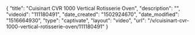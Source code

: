 {
    "title": "Cuisinart CVR 1000 Vertical Rotisserie Oven",
    "description": "",
    "videoid": "111180491",
    "date_created": "1502924670",
    "date_modified": "1516664930",
    "type": "captivate",
    "layout": "video",
    "url": "\/v\/cuisinart-cvr-1000-vertical-rotisserie-oven\/111180491"
}
